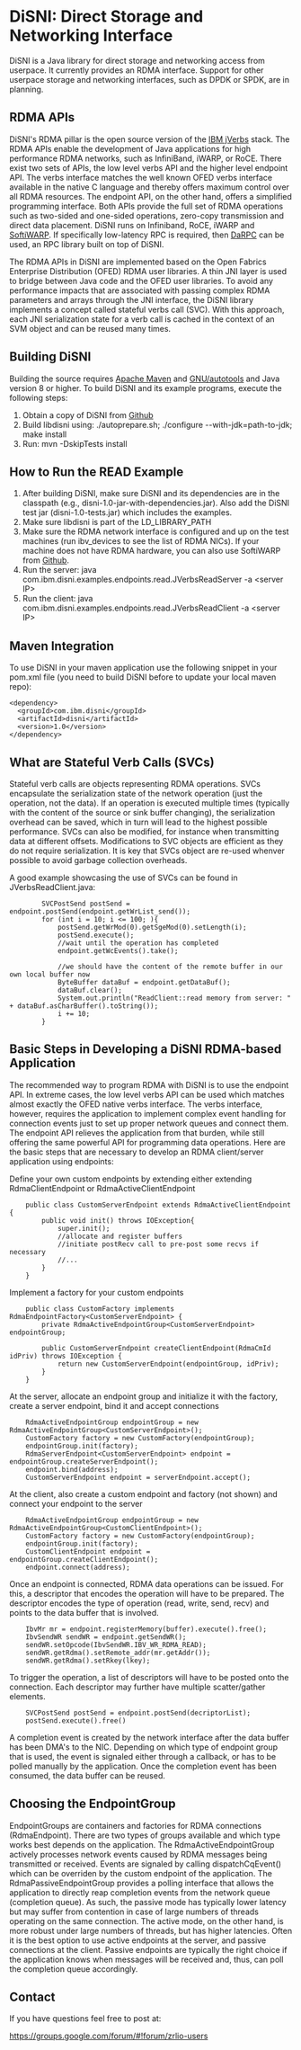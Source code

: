 # DiSNI: Direct Storage and Networking Interface

DiSNI is a Java library for direct storage and networking access from userpace. It currently provides an RDMA interface. Support for other userpace storage and networking interfaces, such as DPDK or SPDK, are in planning. 

## RDMA APIs

DiSNI's RDMA pillar is the open source version of the [IBM jVerbs](http://www.ibm.com/support/knowledgecenter/SSYKE2_7.0.0/com.ibm.java.lnx.70.doc/diag/understanding/rdma_jverbs.html) stack. The RDMA APIs enable the development of Java applications for high performance RDMA networks, such as InfiniBand, iWARP, or RoCE. There exist two sets of APIs, the low level verbs API and the higher level endpoint API. The verbs interface matches the well known OFED verbs interface available in the native C language and thereby offers maximum control over all RDMA resources. The endpoint API, on the other hand, offers a simplified programming interface. Both APIs provide the full set of RDMA operations such as two-sided and one-sided operations, zero-copy transmission and direct data placement. DiSNI runs on Infiniband, RoCE, iWARP and [SoftiWARP](https://github.com/zrlio/softiwarp). If specifically low-latency RPC is required, then [DaRPC](https://github.com/zrlio/darpc) can be used, an RPC library built on top of DiSNI.

The RDMA APIs in DiSNI are implemented based on the Open Fabrics Enterprise Distribution (OFED) RDMA user libraries. A thin JNI layer is used to bridge between Java code and the OFED user libraries. To avoid any performance impacts that are associated with passing complex RDMA parameters and arrays through the JNI interface, the DiSNI library implements a concept called stateful verbs call (SVC). With this approach, each JNI serialization state for a verb call is cached in the context of an SVM object and can be reused many times.

## Building DiSNI

Building the source requires [Apache Maven](http://maven.apache.org/) and [GNU/autotools](http://www.gnu.org/software/autoconf/autoconf.html) and Java version 8 or higher.
To build DiSNI and its example programs, execute the following steps:

1. Obtain a copy of DiSNI from [Github](https://github.com/zrlio/disni)
2. Build libdisni using: ./autoprepare.sh; ./configure --with-jdk=path-to-jdk; make install
3. Run: mvn -DskipTests install

## How to Run the READ Example

1. After building DiSNI, make sure DiSNI and its dependencies are in the classpath (e.g., disni-1.0-jar-with-dependencies.jar). Also add the DiSNI test jar (disni-1.0-tests.jar) which includes the examples.
2. Make sure libdisni is part of the LD_LIBRARY_PATH
3. Make sure the RDMA network interface is configured and up on the test machines (run ibv\_devices to see the list of RDMA NICs). If your machine does not have RDMA hardware, you can also use SoftiWARP from [Github](https://github.com/zrlio/softiwarp). 
4. Run the server\: java com.ibm.disni.examples.endpoints.read.JVerbsReadServer -a \<server IP\>
5. Run the client\: java com.ibm.disni.examples.endpoints.read.JVerbsReadClient -a \<server IP\>

## Maven Integration

To use DiSNI in your maven application use the following snippet in your pom.xml file (you need to build DiSNI before to update your local maven repo):

    <dependency>
      <groupId>com.ibm.disni</groupId>
      <artifactId>disni</artifactId>
      <version>1.0</version>
    </dependency>


## What are Stateful Verb Calls (SVCs)

Stateful verb calls are objects representing RDMA operations. SVCs encapsulate the serialization state of the network operation (just the operation, not the data). If an operation is executed multiple times (typically with the content of the source or sink buffer changing), the serialization overhead can be saved, which in turn will lead to the highest possible performance. SVCs can also be modified, for instance when transmitting data at different offsets. Modifications to SVC objects are efficient as they do not require serialization. It is key that SVCs object are re-used whenver possible to avoid garbage collection overheads. 

A good example showcasing the use of SVCs can be found in JVerbsReadClient.java\:
```
		SVCPostSend postSend = endpoint.postSend(endpoint.getWrList_send());
		for (int i = 10; i <= 100; ){
			postSend.getWrMod(0).getSgeMod(0).setLength(i);
			postSend.execute();
			//wait until the operation has completed
			endpoint.getWcEvents().take();
			
			//we should have the content of the remote buffer in our own local buffer now
			ByteBuffer dataBuf = endpoint.getDataBuf();
			dataBuf.clear();
			System.out.println("ReadClient::read memory from server: " + dataBuf.asCharBuffer().toString());		
			i += 10;
		}
```
## Basic Steps in Developing a DiSNI RDMA-based Application

The recommended way to program RDMA with DiSNI is to use the endpoint API. In extreme cases, the low level verbs API can be used which matches almost exactly the OFED native verbs interface. The verbs interface, however, requires the application to implement complex event handling for connection events just to set up proper network queues and connect them. The endpoint API relieves the application from that burden, while still offering the same powerful API for programming data operations. Here are the basic steps that are necessary to develop an RDMA client/server application using endpoints:

Define your own custom endpoints by extending either extending RdmaClientEndpoint or RdmaActiveClientEndpoint
```
	public class CustomServerEndpoint extends RdmaActiveClientEndpoint {
		public void init() throws IOException{
			super.init();
			//allocate and register buffers
			//initiate postRecv call to pre-post some recvs if necessary
			//...
		}
	}
```
Implement a factory for your custom endpoints
```
	public class CustomFactory implements RdmaEndpointFactory<CustomServerEndpoint> {
		private RdmaActiveEndpointGroup<CustomServerEndpoint> endpointGroup;
	
		public CustomServerEndpoint createClientEndpoint(RdmaCmId idPriv) throws IOException {
			return new CustomServerEndpoint(endpointGroup, idPriv);
		}	
	}
```
At the server, allocate an endpoint group and initialize it with the factory, create a server endpoint, bind it and accept connections
```
	RdmaActiveEndpointGroup endpointGroup = new RdmaActiveEndpointGroup<CustomServerEndpoint>();
	CustomFactory factory = new CustomFactory(endpointGroup);
	endpointGroup.init(factory);
	RdmaServerEndpoint<CustomServerEndpoint> endpoint = endpointGroup.createServerEndpoint();
	endpoint.bind(address);
	CustomServerEndpoint endpoint = serverEndpoint.accept();
```
At the client, also create a custom endpoint and factory (not shown) and connect your endpoint to the server
```
	RdmaActiveEndpointGroup endpointGroup = new RdmaActiveEndpointGroup<CustomClientEndpoint>();
	CustomFactory factory = new CustomFactory(endpointGroup);
	endpointGroup.init(factory);
	CustomClientEndpoint endpoint = endpointGroup.createClientEndpoint();
	endpoint.connect(address);
```
Once an endpoint is connected, RDMA data operations can be issued. For this, a descriptor that encodes the operation will have to be prepared. The descriptor encodes the type of operation (read, write, send, recv) and points to the data buffer that is involved.
```
	IbvMr mr = endpoint.registerMemory(buffer).execute().free();
	IbvSendWR sendWR = endpoint.getSendWR();
	sendWR.setOpcode(IbvSendWR.IBV_WR_RDMA_READ);
	sendWR.getRdma().setRemote_addr(mr.getAddr());
	sendWR.getRdma().setRkey(lkey);
```
To trigger the operation, a list of descriptors will have to be posted onto the connection. Each descriptor may further have multiple scatter/gather elements.
```
	SVCPostSend postSend = endpoint.postSend(decriptorList);
	postSend.execute().free()
```
A completion event is created by the network interface after the data buffer has been DMA's to the NIC. Depending on which type of endpoint group that is used, the event is signaled either through a callback, or has to be polled manually by the application. Once the completion event has been consumed, the data buffer can be reused.

## Choosing the EndpointGroup 

EndpointGroups are containers and factories for RDMA connections (RdmaEndpoint). There are two types of groups available and which type works best depends on the application. The RdmaActiveEndpointGroup actively processes network events caused by RDMA messages being transmitted or received. Events are signaled by calling dispatchCqEvent() which can be overriden by the custom endpoint of the application. The RdmaPassiveEndpointGroup provides a polling interface that allows the application to directly reap completion events from the network queue (completion queue). As such, the passive mode has typically lower latency but may suffer from contention in case of large numbers of threads operating on the same connection. The active mode, on the other hand, is more robust under large numbers of threads, but has higher latencies. Often it is the best option to use active endpoints at the server, and passive connections at the client. Passive endpoints are typically the right choice if the application knows when messages will be received and, thus, can poll the completion queue accordingly. 

## Contact

If you have questions feel free to post at:

https://groups.google.com/forum/#!forum/zrlio-users
